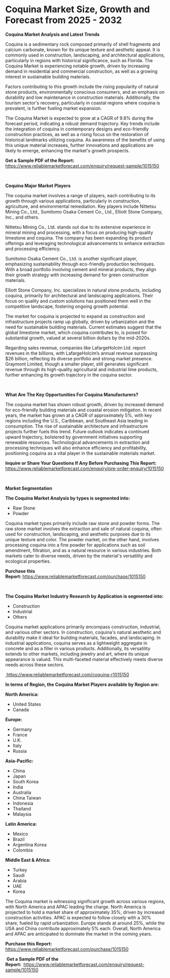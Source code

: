 <p><h1>Coquina Market Size, Growth and Forecast from 2025 - 2032</h1></p><p><strong>Coquina Market Analysis and Latest Trends</strong></p>
<p><p>Coquina is a sedimentary rock composed primarily of shell fragments and calcium carbonate, known for its unique texture and aesthetic appeal. It is commonly used in construction, landscaping, and architectural applications, particularly in regions with historical significance, such as Florida. The Coquina Market is experiencing notable growth, driven by increasing demand in residential and commercial construction, as well as a growing interest in sustainable building materials.</p><p>Factors contributing to this growth include the rising popularity of natural stone products, environmentally conscious consumers, and an emphasis on durability and low maintenance in construction materials. Additionally, the tourism sector's recovery, particularly in coastal regions where coquina is prevalent, is further fueling market expansion. </p><p>The Coquina Market is expected to grow at a CAGR of 9.8% during the forecast period, indicating a robust demand trajectory. Key trends include the integration of coquina in contemporary designs and eco-friendly construction practices, as well as a rising focus on the restoration of historical landmarks utilizing coquina. As awareness of the benefits of using this unique material increases, further innovations and applications are likely to emerge, enhancing the market's growth prospects.</p></p>
<p><strong>Get a Sample PDF of the Report:&nbsp;</strong> <a href="https://www.reliablemarketforecast.com/enquiry/request-sample/1015150?utm_campaign=1197&utm_medium=2&utm_source=Github&utm_content=ia&utm_term=17042025&utm_id=coquina">https://www.reliablemarketforecast.com/enquiry/request-sample/1015150</a></p>
<p>&nbsp;</p>
<p><strong>Coquina Major Market Players</strong></p>
<p><p>The coquina market involves a range of players, each contributing to its growth through various applications, particularly in construction, agriculture, and environmental remediation. Key players include Nittetsu Mining Co., Ltd., Sumitomo Osaka Cement Co., Ltd., Elliott Stone Company, Inc., and others.</p><p>Nittetsu Mining Co., Ltd. stands out due to its extensive experience in mineral mining and processing, with a focus on producing high-quality limestone and coquina. The company has been expanding its product offerings and leveraging technological advancements to enhance extraction and processing efficiency.</p><p>Sumitomo Osaka Cement Co., Ltd. is another significant player, emphasizing sustainability through eco-friendly production techniques. With a broad portfolio involving cement and mineral products, they align their growth strategy with increasing demand for green construction materials.</p><p>Elliott Stone Company, Inc. specializes in natural stone products, including coquina, primarily for architectural and landscaping applications. Their focus on quality and custom solutions has positioned them well in the competitive landscape, fostering ongoing growth potential.</p><p>The market for coquina is projected to expand as construction and infrastructure projects ramp up globally, driven by urbanization and the need for sustainable building materials. Current estimates suggest that the global limestone market, which coquina contributes to, is poised for substantial growth, valued at several billion dollars by the mid-2020s.</p><p>Regarding sales revenue, companies like LafargeHolcim Ltd. report revenues in the billions, with LafargeHolcim’s annual revenue surpassing $26 billion, reflecting its diverse portfolio and strong market presence. Graymont Limited, though a smaller player, still generates significant revenue through its high-quality agricultural and industrial lime products, further enhancing its growth trajectory in the coquina sector.</p></p>
<p>&nbsp;</p>
<p><strong>What Are The Key Opportunities For Coquina Manufacturers?</strong></p>
<p><p>The coquina market has shown robust growth, driven by increased demand for eco-friendly building materials and coastal erosion mitigation. In recent years, the market has grown at a CAGR of approximately 5%, with key regions including the U.S., Caribbean, and Southeast Asia leading in consumption. The rise of sustainable architecture and infrastructure projects further fuels this trend. Future outlook indicates a continued upward trajectory, bolstered by government initiatives supporting renewable resources. Technological advancements in extraction and processing techniques will also enhance efficiency and profitability, positioning coquina as a vital player in the sustainable materials market.</p></p>
<p><strong>Inquire or Share Your Questions If Any Before Purchasing This Report:</strong> <a href="https://www.reliablemarketforecast.com/enquiry/pre-order-enquiry/1015150?utm_campaign=1197&utm_medium=2&utm_source=Github&utm_content=ia&utm_term=17042025&utm_id=coquina">https://www.reliablemarketforecast.com/enquiry/pre-order-enquiry/1015150</a></p>
<p>&nbsp;</p>
<p><strong>Market Segmentation</strong></p>
<p><strong>The Coquina Market Analysis by types is segmented into:</strong></p>
<p><ul><li>Raw Stone</li><li>Powder</li></ul></p>
<p><p>Coquina market types primarily include raw stone and powder forms. The raw stone market involves the extraction and sale of natural coquina, often used for construction, landscaping, and aesthetic purposes due to its unique texture and color. The powder market, on the other hand, involves processing coquina into a fine powder for applications such as soil amendment, filtration, and as a natural resource in various industries. Both markets cater to diverse needs, driven by the material's versatility and ecological properties.</p></p>
<p><strong>Purchase this Report:&nbsp;</strong><a href="https://www.reliablemarketforecast.com/purchase/1015150?utm_campaign=1197&utm_medium=2&utm_source=Github&utm_content=ia&utm_term=17042025&utm_id=coquina">https://www.reliablemarketforecast.com/purchase/1015150</a></p>
<p>&nbsp;</p>
<p><strong>The Coquina Market Industry Research by Application is segmented into:</strong></p>
<p><ul><li>Construction</li><li>Industrial</li><li>Others</li></ul></p>
<p><p>Coquina market applications primarily encompass construction, industrial, and various other sectors. In construction, coquina's natural aesthetic and durability make it ideal for building materials, facades, and landscaping. In industrial applications, coquina serves as a lightweight aggregate in concrete and as a filler in various products. Additionally, its versatility extends to other markets, including jewelry and art, where its unique appearance is valued. This multi-faceted material effectively meets diverse needs across these sectors.</p></p>
<p><a href="https://www.reliablemarketforecast.com/coquina-r1015150?utm_campaign=1197&utm_medium=2&utm_source=Github&utm_content=ia&utm_term=17042025&utm_id=coquina">&nbsp;https://www.reliablemarketforecast.com/coquina-r1015150</a></p>
<p><strong>In terms of Region, the Coquina Market Players available by Region are:</strong></p>
<p>
    <p> <strong> North America: </strong>
        <ul>
            <li>United States</li>
            <li>Canada</li>
        </ul>
        </p> 
    <p> <strong> Europe: </strong>
        <ul>
            <li>Germany</li>
            <li>France</li>
            <li>U.K.</li>
            <li>Italy</li>
            <li>Russia</li>
        </ul>
        </p> 
    <p> <strong> Asia-Pacific: </strong>
        <ul>
            <li>China</li>
            <li>Japan</li>
            <li>South Korea</li>
            <li>India</li>
            <li>Australia</li>
            <li>China Taiwan</li>
            <li>Indonesia</li>
            <li>Thailand</li>
            <li>Malaysia</li>
        </ul>
        </p> 
    <p> <strong> Latin America: </strong>
        <ul>
            <li>Mexico</li>
            <li>Brazil</li>
            <li>Argentina Korea</li>
            <li>Colombia</li>
        </ul>
        </p> 
    <p> <strong> Middle East & Africa: </strong>
        <ul>
            <li>Turkey</li>
            <li>Saudi</li>
            <li>Arabia</li>
            <li>UAE</li>
            <li>Korea</li>
        </ul>
    </p>
    </p>
<p><p>The Coquina market is witnessing significant growth across various regions, with North America and APAC leading the charge. North America is projected to hold a market share of approximately 35%, driven by increased construction activities. APAC is expected to follow closely with a 30% share, fueled by rapid urbanization. Europe stands at around 25%, while the USA and China contribute approximately 5% each. Overall, North America and APAC are anticipated to dominate the market in the coming years.</p></p>
<p><strong>Purchase this Report: </strong><a href="https://www.reliablemarketforecast.com/purchase/1015150?utm_campaign=1197&utm_medium=2&utm_source=Github&utm_content=ia&utm_term=17042025&utm_id=coquina">https://www.reliablemarketforecast.com/purchase/1015150</a></p>
<p>&nbsp;<strong>Get a Sample PDF of the Report:&nbsp;&nbsp;</strong><a href="https://www.reliablemarketforecast.com/enquiry/request-sample/1015150?utm_campaign=1197&utm_medium=2&utm_source=Github&utm_content=ia&utm_term=17042025&utm_id=coquina">https://www.reliablemarketforecast.com/enquiry/request-sample/1015150</a></p>
<p><strong></strong></p>
<p><p></p><p></p><p></p></p>